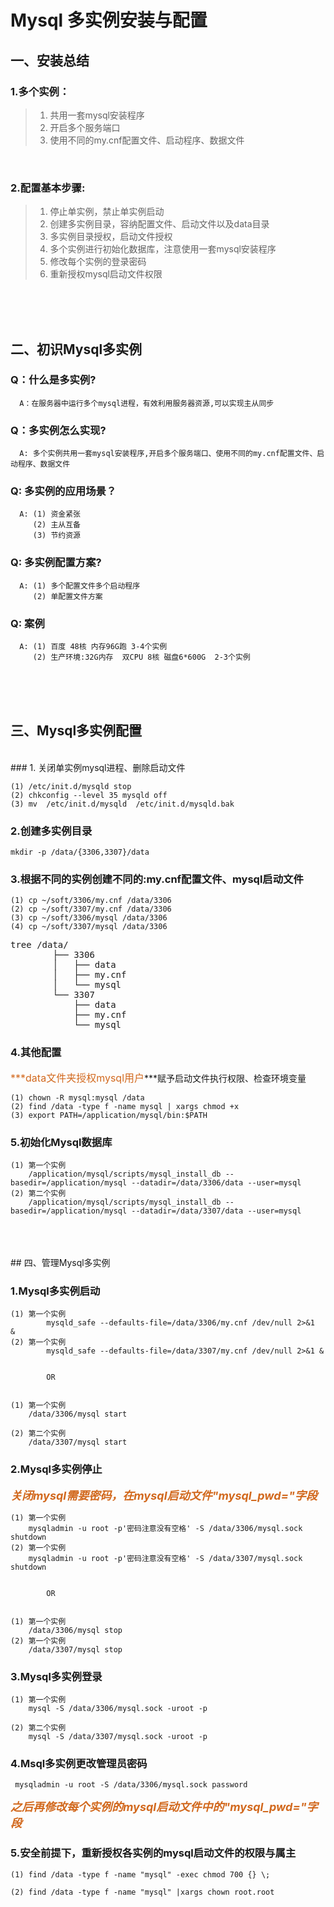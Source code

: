 # Mysql 多实例安装与配置


## 一、安装总结
### 1.多个实例：
>1. 共用一套mysql安装程序
>2. 开启多个服务端口
>3. 使用不同的my.cnf配置文件、启动程序、数据文件
</br>

### 2.配置基本步骤:
>1. 停止单实例，禁止单实例启动
>2. 创建多实例目录，容纳配置文件、启动文件以及data目录
>3. 多实例目录授权，启动文件授权
>4. 多个实例进行初始化数据库，注意使用一套mysql安装程序
>5. 修改每个实例的登录密码
>6. 重新授权mysql启动文件权限

</br>
</br>
</br>




## 二、初识Mysql多实例
### Q：什么是多实例?
	  A：在服务器中运行多个mysql进程，有效利用服务器资源,可以实现主从同步
### Q：多实例怎么实现?
	  A: 多个实例共用一套mysql安装程序,开启多个服务端口、使用不同的my.cnf配置文件、启动程序、数据文件
### Q: 多实例的应用场景？
	  A: (1) 资金紧张
	     (2) 主从互备
	     (3) 节约资源
### Q: 多实例配置方案?
	  A: (1) 多个配置文件多个启动程序
	  	 (2) 单配置文件方案

### Q: 案例
	  A: (1) 百度 48核 内存96G跑 3-4个实例
	     (2) 生产环境:32G内存  双CPU 8核 磁盘6*600G  2-3个实例
	     
</br>
</br>
</br>	     
	     
	     
## 三、Mysql多实例配置
</br>
### 1. 关闭单实例mysql进程、删除启动文件

	(1) /etc/init.d/mysqld stop
	(2) chkconfig --level 35 mysqld off
	(3) mv  /etc/init.d/mysqld  /etc/init.d/mysqld.bak
	
### 2.创建多实例目录

	mkdir -p /data/{3306,3307}/data
	
### 3.根据不同的实例创建不同的:my.cnf配置文件、mysql启动文件

	(1) cp ~/soft/3306/my.cnf /data/3306
	(2) cp ~/soft/3307/my.cnf /data/3306
	(3) cp ~/soft/3306/mysql /data/3306
	(4) cp ~/soft/3307/mysql /data/3306
	

<pre>tree /data/
        ├── 3306
        │   ├── data
        │   ├── my.cnf
        │   └── mysql
        └── 3307
            ├── data
            ├── my.cnf
            └── mysql
</pre>

	
	
	
	
### 4.其他配置
<font size=3 color=#D2691E>***data文件夹授权mysql用户</font>***赋予启动文件执行权限、检查环境变量

	(1) chown -R mysql:mysql /data
	(2) find /data -type f -name mysql | xargs chmod +x
	(3) export PATH=/application/mysql/bin:$PATH
	
### 5.初始化Mysql数据库

	(1) 第一个实例 
		/application/mysql/scripts/mysql_install_db --basedir=/application/mysql --datadir=/data/3306/data --user=mysql
	(2) 第二个实例 
		/application/mysql/scripts/mysql_install_db --basedir=/application/mysql --datadir=/data/3307/data --user=mysql
	
</br>
</br>
</br>	
## 四、管理Mysql多实例

### 1.Mysql多实例启动

	(1) 第一个实例  
			mysqld_safe --defaults-file=/data/3306/my.cnf /dev/null 2>&1  &
	(2) 第一个实例  
			mysqld_safe --defaults-file=/data/3307/my.cnf /dev/null 2>&1 &
			
			
			OR
			
			
	(1) 第一个实例
		/data/3306/mysql start
		
	(2) 第二个实例
	 	/data/3307/mysql start
	 	
	 	
### 2.Mysql多实例停止
<font size=4 color=#D2691E> ***关闭mysql需要密码，在mysql启动文件"mysql_pwd="字段*** </font>

	(1) 第一个实例 
		mysqladmin -u root -p'密码注意没有空格' -S /data/3306/mysql.sock shutdown 
	(2) 第一个实例
		mysqladmin -u root -p'密码注意没有空格' -S /data/3307/mysql.sock shutdown
		
		
			OR
		  
		  
	(1) 第一个实例 
		/data/3306/mysql stop
	(2) 第一个实例
		/data/3307/mysql stop


### 3.Mysql多实例登录

	(1) 第一个实例 
		mysql -S /data/3306/mysql.sock -uroot -p
				
	(2) 第二个实例
	    mysql -S /data/3307/mysql.sock -uroot -p
	    
	    
### 4.Msql多实例更改管理员密码

	 mysqladmin -u root -S /data/3306/mysql.sock password
	
<font size=4 color=#D2691E>***之后再修改每个实例的mysql启动文件中的"mysql_pwd="字段***</font>


### 5.安全前提下，重新授权各实例的mysql启动文件的权限与属主

    (1) find /data -type f -name "mysql" -exec chmod 700 {} \;

    (2) find /data -type f -name "mysql" |xargs chown root.root

